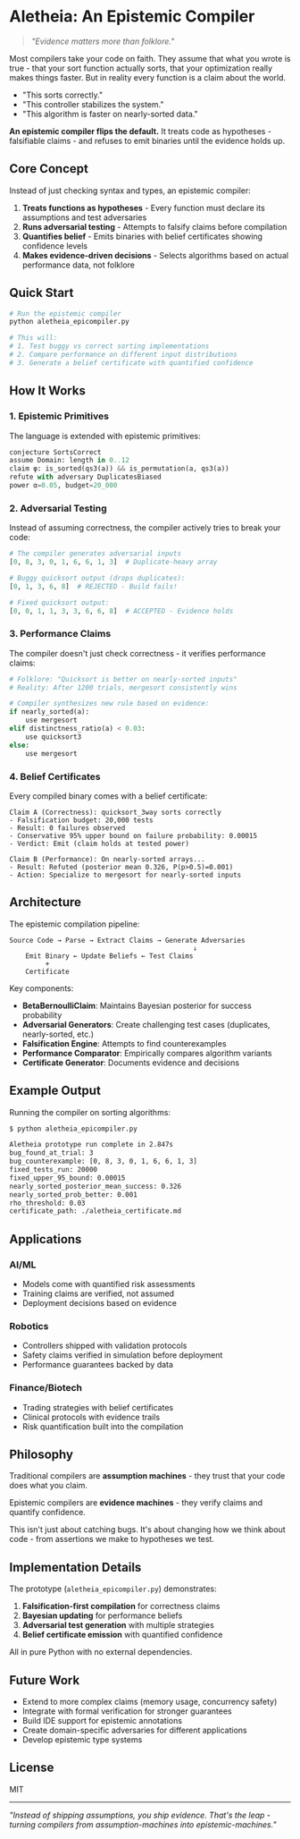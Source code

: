 # Aletheia: An Epistemic Compiler

> *"Evidence matters more than folklore."*

Most compilers take your code on faith. They assume that what you wrote is true - that your sort function actually sorts, that your optimization really makes things faster. But in reality every function is a claim about the world.

- "This sorts correctly."
- "This controller stabilizes the system."
- "This algorithm is faster on nearly-sorted data."

**An epistemic compiler flips the default.** It treats code as hypotheses - falsifiable claims - and refuses to emit binaries until the evidence holds up.

## Core Concept

Instead of just checking syntax and types, an epistemic compiler:

1. **Treats functions as hypotheses** - Every function must declare its assumptions and test adversaries
2. **Runs adversarial testing** - Attempts to falsify claims before compilation
3. **Quantifies belief** - Emits binaries with belief certificates showing confidence levels
4. **Makes evidence-driven decisions** - Selects algorithms based on actual performance data, not folklore

## Quick Start

```bash
# Run the epistemic compiler
python aletheia_epicompiler.py

# This will:
# 1. Test buggy vs correct sorting implementations
# 2. Compare performance on different input distributions
# 3. Generate a belief certificate with quantified confidence
```

## How It Works

### 1. Epistemic Primitives

The language is extended with epistemic primitives:

```python
conjecture SortsCorrect
assume Domain: length in 0..12
claim φ: is_sorted(qs3(a)) && is_permutation(a, qs3(a))
refute with adversary DuplicatesBiased
power α=0.05, budget=20_000
```

### 2. Adversarial Testing

Instead of assuming correctness, the compiler actively tries to break your code:

```python
# The compiler generates adversarial inputs
[0, 8, 3, 0, 1, 6, 6, 1, 3]  # Duplicate-heavy array

# Buggy quicksort output (drops duplicates):
[0, 1, 3, 6, 8]  # REJECTED - Build fails!

# Fixed quicksort output:
[0, 0, 1, 1, 3, 3, 6, 6, 8]  # ACCEPTED - Evidence holds
```

### 3. Performance Claims

The compiler doesn't just check correctness - it verifies performance claims:

```python
# Folklore: "Quicksort is better on nearly-sorted inputs"
# Reality: After 1200 trials, mergesort consistently wins

# Compiler synthesizes new rule based on evidence:
if nearly_sorted(a):
    use mergesort
elif distinctness_ratio(a) < 0.03:
    use quicksort3
else:
    use mergesort
```

### 4. Belief Certificates

Every compiled binary comes with a belief certificate:

```
Claim A (Correctness): quicksort_3way sorts correctly
- Falsification budget: 20,000 tests
- Result: 0 failures observed
- Conservative 95% upper bound on failure probability: 0.00015
- Verdict: Emit (claim holds at tested power)

Claim B (Performance): On nearly-sorted arrays...
- Result: Refuted (posterior mean 0.326, P(p>0.5)=0.001)
- Action: Specialize to mergesort for nearly-sorted inputs
```

## Architecture

The epistemic compilation pipeline:

```
Source Code → Parse → Extract Claims → Generate Adversaries
                                              ↓
    Emit Binary ← Update Beliefs ← Test Claims
         +
    Certificate
```

Key components:

- **BetaBernoulliClaim**: Maintains Bayesian posterior for success probability
- **Adversarial Generators**: Create challenging test cases (duplicates, nearly-sorted, etc.)
- **Falsification Engine**: Attempts to find counterexamples
- **Performance Comparator**: Empirically compares algorithm variants
- **Certificate Generator**: Documents evidence and decisions

## Example Output

Running the compiler on sorting algorithms:

```bash
$ python aletheia_epicompiler.py

Aletheia prototype run complete in 2.847s
bug_found_at_trial: 3
bug_counterexample: [0, 8, 3, 0, 1, 6, 6, 1, 3]
fixed_tests_run: 20000
fixed_upper_95_bound: 0.00015
nearly_sorted_posterior_mean_success: 0.326
nearly_sorted_prob_better: 0.001
rho_threshold: 0.03
certificate_path: ./aletheia_certificate.md
```

## Applications

### AI/ML
- Models come with quantified risk assessments
- Training claims are verified, not assumed
- Deployment decisions based on evidence

### Robotics
- Controllers shipped with validation protocols
- Safety claims verified in simulation before deployment
- Performance guarantees backed by data

### Finance/Biotech
- Trading strategies with belief certificates
- Clinical protocols with evidence trails
- Risk quantification built into the compilation

## Philosophy

Traditional compilers are **assumption machines** - they trust that your code does what you claim.

Epistemic compilers are **evidence machines** - they verify claims and quantify confidence.

This isn't just about catching bugs. It's about changing how we think about code - from assertions we make to hypotheses we test.

## Implementation Details

The prototype (`aletheia_epicompiler.py`) demonstrates:

1. **Falsification-first compilation** for correctness claims
2. **Bayesian updating** for performance beliefs
3. **Adversarial test generation** with multiple strategies
4. **Belief certificate emission** with quantified confidence

All in pure Python with no external dependencies.

## Future Work

- Extend to more complex claims (memory usage, concurrency safety)
- Integrate with formal verification for stronger guarantees
- Build IDE support for epistemic annotations
- Create domain-specific adversaries for different applications
- Develop epistemic type systems

## License

MIT

---

*"Instead of shipping assumptions, you ship evidence. That's the leap - turning compilers from assumption-machines into epistemic-machines."*